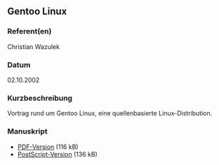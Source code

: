 ## Gentoo Linux

### Referent(en)
Christian Wazulek

### Datum
02.10.2002

### Kurzbeschreibung
Vortrag rund um Gentoo Linux, eine quellenbasierte Linux-Distribution.

### Manuskript

* [PDF-Version](/download/Vortraege/Gentoo.pdf) (116 kB)
* [PostScript-Version](/download/Vortraege/Gentoo.ps) (136 kB)
